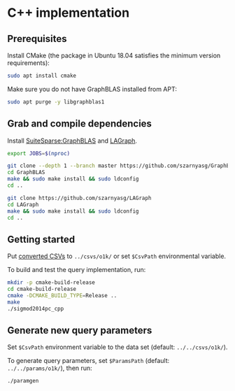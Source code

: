 # C++ implementation

## Prerequisites

Install CMake (the package in Ubuntu 18.04 satisfies the minimum version requirements):

```bash
sudo apt install cmake
```

Make sure you do not have GraphBLAS installed from APT:

```bash
sudo apt purge -y libgraphblas1
```

## Grab and compile dependencies

Install [SuiteSparse:GraphBLAS](https://github.com/DrTimothyAldenDavis/SuiteSparse) and [LAGraph](https://github.com/GraphBLAS/LAGraph/).

```bash
export JOBS=$(nproc)

git clone --depth 1 --branch master https://github.com/szarnyasg/GraphBLAS/
cd GraphBLAS
make && sudo make install && sudo ldconfig
cd ..

git clone https://github.com/szarnyasg/LAGraph
cd LAGraph
make && sudo make install && sudo ldconfig
cd ..
```

## Getting started

Put [converted CSVs](../README.md#preprocessing-the-provided-data-sets) to `../csvs/o1k/` or set `$CsvPath` environmental variable.

To build and test the query implementation, run:

```bash
mkdir -p cmake-build-release
cd cmake-build-release
cmake -DCMAKE_BUILD_TYPE=Release ..
make
./sigmod2014pc_cpp
```

## Generate new query parameters

Set `$CsvPath` environment variable to the data set (default: `../../csvs/o1k/`).

To generate query parameters, set `$ParamsPath` (default: `../../params/o1k/`), then run:

```bash
./paramgen
```
